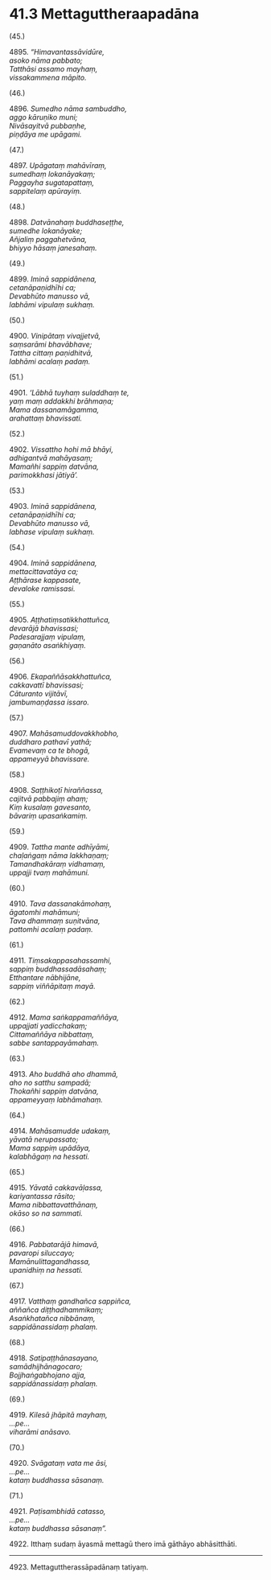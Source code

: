 

# 41.3 Mettaguttheraapadāna



(45.)

4895\. _“Himavantassāvidūre,_  
_asoko nāma pabbato;_  
_Tatthāsi assamo mayhaṃ,_  
_vissakammena māpito._  


(46.)

4896\. _Sumedho nāma sambuddho,_  
_aggo kāruṇiko muni;_  
_Nivāsayitvā pubbaṇhe,_  
_piṇḍāya me upāgami._  


(47.)

4897\. _Upāgataṃ mahāvīraṃ,_  
_sumedhaṃ lokanāyakaṃ;_  
_Paggayha sugatapattaṃ,_  
_sappitelaṃ apūrayiṃ._  


(48.)

4898\. _Datvānahaṃ buddhaseṭṭhe,_  
_sumedhe lokanāyake;_  
_Añjaliṃ paggahetvāna,_  
_bhiyyo hāsaṃ janesahaṃ._  


(49.)

4899\. _Iminā sappidānena,_  
_cetanāpaṇidhīhi ca;_  
_Devabhūto manusso vā,_  
_labhāmi vipulaṃ sukhaṃ._  


(50.)

4900\. _Vinipātaṃ vivajjetvā,_  
_saṃsarāmi bhavābhave;_  
_Tattha cittaṃ paṇidhitvā,_  
_labhāmi acalaṃ padaṃ._  


(51.)

4901\. _‘Lābhā tuyhaṃ suladdhaṃ te,_  
_yaṃ maṃ addakkhi brāhmaṇa;_  
_Mama dassanamāgamma,_  
_arahattaṃ bhavissati._  


(52.)

4902\. _Vissattho hohi mā bhāyi,_  
_adhigantvā mahāyasaṃ;_  
_Mamañhi sappiṃ datvāna,_  
_parimokkhasi jātiyā’._  


(53.)

4903\. _Iminā sappidānena,_  
_cetanāpaṇidhīhi ca;_  
_Devabhūto manusso vā,_  
_labhase vipulaṃ sukhaṃ._  


(54.)

4904\. _Iminā sappidānena,_  
_mettacittavatāya ca;_  
_Aṭṭhārase kappasate,_  
_devaloke ramissasi._  


(55.)

4905\. _Aṭṭhatiṃsatikkhattuñca,_  
_devarājā bhavissasi;_  
_Padesarajjaṃ vipulaṃ,_  
_gaṇanāto asaṅkhiyaṃ._  


(56.)

4906\. _Ekapaññāsakkhattuñca,_  
_cakkavattī bhavissasi;_  
_Cāturanto vijitāvī,_  
_jambumaṇḍassa issaro._  


(57.)

4907\. _Mahāsamuddovakkhobho,_  
_duddharo pathavī yathā;_  
_Evamevaṃ ca te bhogā,_  
_appameyyā bhavissare._  


(58.)

4908\. _Saṭṭhikoṭī hiraññassa,_  
_cajitvā pabbajiṃ ahaṃ;_  
_Kiṃ kusalaṃ gavesanto,_  
_bāvariṃ upasaṅkamiṃ._  


(59.)

4909\. _Tattha mante adhīyāmi,_  
_chaḷaṅgaṃ nāma lakkhaṇaṃ;_  
_Tamandhakāraṃ vidhamaṃ,_  
_uppajji tvaṃ mahāmuni._  


(60.)

4910\. _Tava dassanakāmohaṃ,_  
_āgatomhi mahāmuni;_  
_Tava dhammaṃ suṇitvāna,_  
_pattomhi acalaṃ padaṃ._  


(61.)

4911\. _Tiṃsakappasahassamhi,_  
_sappiṃ buddhassadāsahaṃ;_  
_Etthantare nābhijāne,_  
_sappiṃ viññāpitaṃ mayā._  


(62.)

4912\. _Mama saṅkappamaññāya,_  
_uppajjati yadicchakaṃ;_  
_Cittamaññāya nibbattaṃ,_  
_sabbe santappayāmahaṃ._  


(63.)

4913\. _Aho buddhā aho dhammā,_  
_aho no satthu sampadā;_  
_Thokañhi sappiṃ datvāna,_  
_appameyyaṃ labhāmahaṃ._  


(64.)

4914\. _Mahāsamudde udakaṃ,_  
_yāvatā nerupassato;_  
_Mama sappiṃ upādāya,_  
_kalabhāgaṃ na hessati._  


(65.)

4915\. _Yāvatā cakkavāḷassa,_  
_kariyantassa rāsito;_  
_Mama nibbattavatthānaṃ,_  
_okāso so na sammati._  


(66.)

4916\. _Pabbatarājā himavā,_  
_pavaropi siluccayo;_  
_Mamānulittagandhassa,_  
_upanidhiṃ na hessati._  


(67.)

4917\. _Vatthaṃ gandhañca sappiñca,_  
_aññañca diṭṭhadhammikaṃ;_  
_Asaṅkhatañca nibbānaṃ,_  
_sappidānassidaṃ phalaṃ._  


(68.)

4918\. _Satipaṭṭhānasayano,_  
_samādhijhānagocaro;_  
_Bojjhaṅgabhojano ajja,_  
_sappidānassidaṃ phalaṃ._  


(69.)

4919\. _Kilesā jhāpitā mayhaṃ,_  
_…pe…_  
_viharāmi anāsavo._  


(70.)

4920\. _Svāgataṃ vata me āsi,_  
_…pe…_  
_kataṃ buddhassa sāsanaṃ._  


(71.)

4921\. _Paṭisambhidā catasso,_  
_…pe…_  
_kataṃ buddhassa sāsanaṃ”._  


4922\. Itthaṃ sudaṃ āyasmā mettagū thero imā gāthāyo abhāsitthāti.

---

4923\. Mettaguttherassāpadānaṃ tatiyaṃ.





